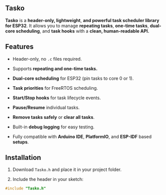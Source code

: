## Tasko

**Tasko** is a **header-only, lightweight**, **and powerful task scheduler library for ESP32**. It allows you to manage **repeating tasks**, **one-time tasks**, **dual-core scheduling**, and **task hooks** with a **clean, human-readable API.**

## Features

- Header-only, no `.c` files required.

- Supports **repeating and one-time tasks.**
  
- **Dual-core scheduling** for ESP32 (pin tasks to core 0 or 1).

- **Task priorities** for FreeRTOS scheduling.

- **Start/Stop hooks** for task lifecycle events.

- **Pause/Resume** individual tasks.

- **Remove tasks safely** or **clear all tasks**.

- Built-in **debug logging** for easy testing.

- Fully compatible with **Arduino IDE**, **PlatformIO**, and **ESP-IDF** based **setups**.

## Installation

1. Download `Tasko.h` and place it in your project folder.

2. Include the header in your sketch:
```cpp
#include "Tasko.h"
```
